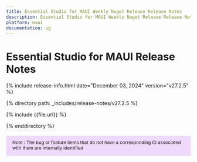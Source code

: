 ```yaml
---
title: Essential Studio for MAUI Weekly Nuget Release Release Notes  
description: Essential Studio for MAUI Weekly Nuget Release Release Notes  
platform: maui
documentation: ug
---
```


# Essential Studio for MAUI  Release Notes  

{% include release-info.html date="December 03, 2024"  version="v27.2.5" %} 

{% directory path: _includes/release-notes/v27.2.5 %}

{% include {{file.url}} %}

{% enddirectory %}

<style>		
#note {
        font-size: .88em!important;
        margin-top: 1.5em; margin-bottom: 1.5em;
        background-color: #efd9fd;
        padding: 10px 17px 14px;
    }
</style>
<div id="note">
    Note : The bug or feature items that do not have a corresponding ID associated with them are internally identified
</div>

